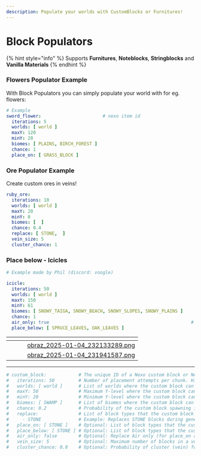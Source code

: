 ```yaml
---
description: Populate your worlds with CustomBlocks or Furnitures!
---
```


# Block Populators



{% hint style="info" %}
Supports **Furnitures**, **Noteblocks**, **Stringblocks** and **Vanilla Materials**
{% endhint %}

### Flowers Populator Example

With Block Populators you can simply populate your world with for eg. flowers:

```yaml
# Example
sword_flower:                       # nexo item id
  iterations: 5
  worlds: [ world ]
  maxY: 120
  minY: 20
  biomes: [ PLAINS, BIRCH_FOREST ]
  chance: 1
  place_on: [ GRASS_BLOCK ]
```

### Ore Populator Example

Create custom ores in veins!

```yaml
ruby_ore:
  iterations: 10
  worlds: [ world ]
  maxY: 20
  minY: 0
  biomes: [  ]
  chance: 0.4
  replace: [ STONE,  ]
  vein_size: 5
  cluster_chance: 1
```

### Place below - Icicles

```yaml
# Example made by Phil (discord: voogle)

icicle:
  iterations: 50
  worlds: [ world ]
  maxY: 150
  minY: 61
  biomes: [ SNOWY_TAIGA, SNOWY_BEACH, SNOWY_SLOPES, SNOWY_PLAINS ]
  chance: 1
  air_only: true                                                     # Replace Air only
  place_below: [ SPRUCE_LEAVES, OAK_LEAVES ]
```

<table data-card-size="large" data-view="cards"><thead><tr><th></th><th></th><th></th><th data-hidden data-card-cover data-type="files"></th></tr></thead><tbody><tr><td></td><td></td><td></td><td><a href="../.gitbook/assets/obraz_2025-01-04_232133289.png">obraz_2025-01-04_232133289.png</a></td></tr><tr><td></td><td></td><td></td><td><a href="../.gitbook/assets/obraz_2025-01-04_231941587.png">obraz_2025-01-04_231941587.png</a></td></tr></tbody></table>

***

```yaml
# custom_block:            # The unique ID of a Nexo custom block or Nexo furniture item to be placed.
#   iterations: 50         # Number of placement attempts per chunk. Higher numbers increase the chance of generating the block.
#   worlds: [ world ]      # List of worlds where the custom block can spawn. Example: [ world, world_nether, world_the_end ].
#   maxY: 50               # Maximum Y-level where the custom block can spawn within the chunk.
#   minY: 20               # Minimum Y-level where the custom block can spawn within the chunk.
#   biomes: [ SWAMP ]      # List of biomes where the custom block can spawn. Use an empty list `[]` for all biomes.
#   chance: 0.2            # Probability of the custom block spawning in the chunk. Value ranges from 0.0 (never) to 1.0 (always).
#   replace:               # List of block types that the custom block can replace. Leave empty if not replacing any blocks.
#     - STONE              # Example: Replaces STONE blocks during generation.
#   place_on: [ STONE ]    # Optional: List of block types that the custom block can be placed on. Overrides `replace` if provided.
#   place_below: [ STONE ] # Optional: List of block types that the custom block can be placed below. Overrides `replace` if provided.
#   air_only: false        # Optional: Replace Air only (for place_on and place_below).
#   vein_size: 5           # Optional: Maximum number of blocks in a vein. Set to 0 for single block placement. Default: 0.
#   cluster_chance: 0.8    # Optional: Probability of cluster (vein) formation within the chunk. Defaults to 0.0 for no clustering.

```
